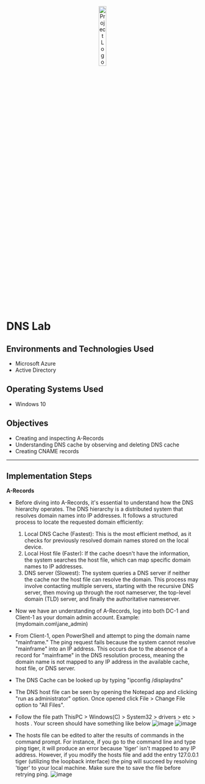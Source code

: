 <p align="center">
  <img src="https://github.com/user-attachments/assets/1554666a-c615-4fde-b915-0890e0964210" alt="Project Logo" width="20%"/>
</p>


# DNS Lab

## **Environments and Technologies Used**
- Microsoft Azure
- Active Directory
  

## **Operating Systems Used**
- Windows 10

## **Objectives**
- Creating and inspecting A-Records
- Understanding DNS cache by observing and deleting DNS cache
- Creating CNAME records

---

## **Implementation Steps**
**A-Records**
- Before diving into A-Records, it's essential to understand how the DNS hierarchy operates. The DNS hierarchy is a distributed system that resolves domain names into IP addresses. It follows a structured process to locate the requested domain efficiently:
  1. Local DNS Cache (Fastest): This is the most efficient method, as it checks for previously resolved domain names stored on the local device.
  2. Local Host file (Faster): If the cache doesn't have the information, the system searches the host file, which can map specific domain names to IP addresses.
  3. DNS server (Slowest): The system queries a DNS server if neither the cache nor the host file can resolve the domain. This process may involve contacting multiple servers, starting with the recursive DNS server, then moving up through the root nameserver, the top-level domain (TLD) server, and finally the authoritative nameserver.
     
- Now we have an understanding of A-Records, log into both DC-1 and Client-1 as your domain admin account. Example: (mydomain.com\jane_admin)
- From Client-1, open PowerShell and attempt to ping the domain name "mainframe." The ping request fails because the system cannot resolve "mainframe" into an IP address. This occurs due to the absence of a record for "mainframe" in the DNS resolution process, meaning the domain name is not mapped to any IP address in the available cache, host file, or DNS server.
- The DNS Cache can be looked up by typing "ipconfig /displaydns"
-  The DNS host file can be seen  by opening the Notepad app and clicking  "run as administrator" option. Once opened click File > Change File option to "All Files".
- Follow the file path ThisPC > Windows(C) > System32 > drivers > etc > hosts . Your screen should have something like below
  ![image](https://github.com/user-attachments/assets/855fe643-b143-40fa-9fc5-97ecb94d8342)
  ![image](https://github.com/user-attachments/assets/a4e2395a-c1b3-4ffb-bae4-511fa7b0cd17)
- The hosts file can be edited to alter the results of commands in the command prompt. For instance, if you go to the command line and type ping tiger, it will produce an error because 'tiger' isn't mapped to any IP address. However, if you modify the hosts file and add the entry 127.0.0.1 tiger (utilizing the loopback interface) the ping will succeed by resolving 'tiger' to your local machine. Make sure the to save the file before retrying ping. 
  ![image](https://github.com/user-attachments/assets/bd7dead0-d012-41ff-8dcb-ed79c87e3a9e)




